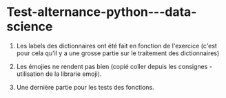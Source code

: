 # Test-alternance-python---data-science


1) Les labels des dictionnaires ont été fait en fonction de l'exercice 
(c'est pour cela qu'il y a une grosse partie sur le traitement des dictionnaires)

2) Les émojies ne rendent pas bien (copié coller depuis les consignes - utilisation de la librarie emoji).

3) Une dernière partie pour les tests des fonctions.
